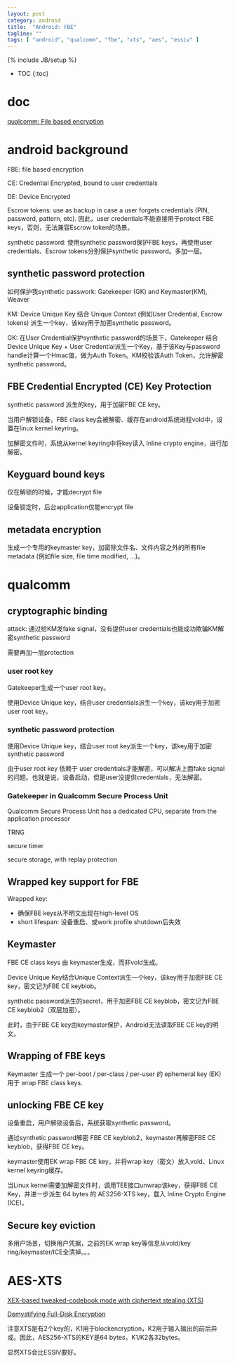 ```yaml
---
layout: post
category: android
title:  "Android: FBE"
tagline: ""
tags: [ "android", "qualcomm", "fbe", "xts", "aes", "essiv" ] 
---
```

{% include JB/setup %}

* TOC
{:toc}

# doc

[qualcomm: File based encryption](https://www.qualcomm.com/media/documents/files/file-based-encryption.pdf)

# android background

FBE: file based encryption

CE: Credential Encrypted, bound to user credentials

DE: Device Encrypted

Escrow tokens:  use as backup in case a user forgets credentials (PIN, password, pattern, etc).  因此，user credentials不能直接用于protect FBE keys，否则，无法兼容Escrow token的场景。

synthetic password: 使用synthetic password保护FBE keys，再使用user credentials、Escrow tokens分别保护synthetic password。多加一层。

## synthetic password protection

如何保护我synthetic passwork: Gatekeeper (GK) and Keymaster(KM), Weaver

KM: Device Unique Key 结合 Unique Context (例如User Credential, Escrow tokens) 派生一个key，该key用于加密synthetic password。

GK: 在User Credential保护synthetic password的场景下，Gatekeeper 结合 Device Unique Key + User Credential派生一个Key，基于该Key与password handle计算一个Hmac值，做为Auth Token。KM校验该Auth Token，允许解密synthetic password。

## FBE Credential Encrypted (CE) Key Protection

synthetic password 派生的key，用于加密FBE CE key。

当用户解锁设备，FBE class key会被解密、缓存在android系统进程vold中，设置在linux kernel keyring。

加解密文件时，系统从kernel keyring中将key读入 Inline crypto engine，进行加解密。

## Keyguard bound keys

仅在解锁的时候，才能decrypt file

设备锁定时，后台application仅能encrypt file

## metadata encryption

生成一个专用的keymaster key，加密除文件名、文件内容之外的所有file metadata (例如file size, file time modified, ...)。

# qualcomm 

## cryptographic binding

attack: 通过给KM发fake signal，没有提供user credentials也能成功欺骗KM解密synthetic password

需要再加一层protection

### user root key

Gatekeeper生成一个user root key。

使用Device Unique key，结合user credentials派生一个key，该key用于加密user root key。

### synthetic password protection

使用Device Unique key，结合user root key派生一个key，该key用于加密synthetic password

由于user root key 依赖于 user credentials才能解密，可以解决上面fake signal的问题。也就是说，设备启动，但是user没提供credentials，无法解密。

### Gatekeeper in Qualcomm Secure Process Unit

Qualcomm Secure Process Unit has a dedicated CPU, separate from the application processor

TRNG

secure timer

secure storage, with replay protection

## Wrapped key support for FBE

Wrapped key:
- 确保FBE keys从不明文出现在high-level OS
- short lifespan: 设备重启、或work profile shutdown后失效

## Keymaster

FBE CE class keys 由 keymaster生成，而非vold生成。

Device Unique Key结合Unique Context派生一个key，该key用于加密FBE CE key，密文记为FBE CE keyblob。

synthetic password派生的secret，用于加密FBE CE keyblob，密文记为FBE CE keyblob2（双层加密）。

此时，由于FBE CE key由keymaster保护，Android无法读取FBE CE key的明文。

## Wrapping of FBE keys

Keymaster 生成一个 per-boot / per-class / per-user 的 ephemeral key (EK) 用于 wrap FBE class keys.

## unlocking FBE CE key

设备重启，用户解锁设备后，系统获取synthetic password。

通过synthetic password解密 FBE CE keyblob2，keymaster再解密FBE CE keyblob，获得FBE CE key。

keymaster使用EK wrap FBE CE key，并将wrap key（密文）放入vold、Linux kernel keyring缓存。

当Linux kernel需要加解密文件时，调用TEE接口unwrap该key，获得FBE CE Key，并进一步派生 64 bytes 的 AES256-XTS key，载入 Inline Crypto Engine (ICE)。

## Secure key eviction

多用户场景，切换用户凭据，之前的EK wrap key等信息从vold/key ring/keymaster/ICE全清掉。。。


# AES-XTS

[XEX-based tweaked-codebook mode with ciphertext stealing (XTS)](https://en.wikipedia.org/wiki/Disk_encryption_theory#XEX-based_tweaked-codebook_mode_with_ciphertext_stealing_(XTS))

[Demystifying Full-Disk Encryption](https://www.ise.io/wp-content/uploads/2017/07/fde_whitepaper_draft_20170627.pdf)

注意XTS是有2个key的，K1用于blockencryption，K2用于输入输出的前后异或。因此，AES256-XTS的KEY是64 bytes，K1/K2各32bytes。

显然XTS会比ESSIV要好。
